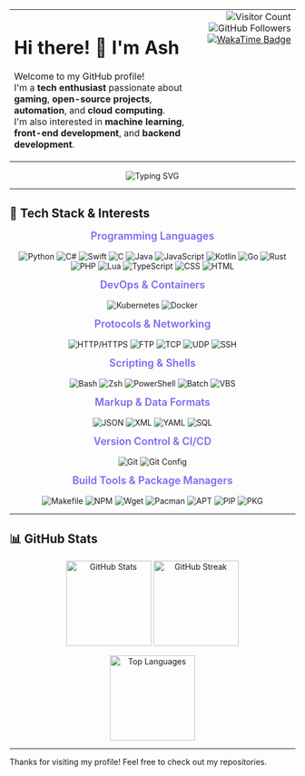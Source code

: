 <table width="100%">
  <tr>
    <td>
      <h1>Hi there! 👋 I'm Ash</h1>
      <p>
        Welcome to my GitHub profile! <br>
        I'm a <strong>tech enthusiast</strong> passionate about <strong>gaming</strong>, <strong>open-source projects</strong>, <strong>automation</strong>, and <strong>cloud computing</strong>.<br>
        I'm also interested in <strong>machine learning</strong>, <strong>front-end development</strong>, and <strong>backend development</strong>.
      </p>
    </td>
    <td align="right" style="vertical-align: top;">
      <img src="https://komarev.com/ghpvc/?username=Ash1421&color=blueviolet&style=flat-square" alt="Visitor Count" />
      <img src="https://img.shields.io/github/followers/Ash1421?style=social&color=purple" alt="GitHub Followers" />
      <a href="https://wakatime.com/@dfdffe14-322b-4a5b-aea8-bfecd3434d3f">
        <img src="https://wakatime.com/badge/user/dfdffe14-322b-4a5b-aea8-bfecd3434d3f.svg" alt="WakaTime Badge" />
      </a>
    </td>
  </tr>
</table>


<p align="center">
  <img src="https://readme-typing-svg.herokuapp.com?font=Fira+Code&size=22&duration=4000&color=9B59B6&center=true&lines=Hi+there!+I'm+Ash+👋;Tech+enthusiast+and+gamer;Always+learning+new+things!" alt="Typing SVG">
</p>

---

## 🔧 Tech Stack & Interests

<div align="center">

<!-- Programming Languages -->
<p>
  <span style="font-weight: 600; font-size: 18px; color: #7B68EE;">Programming Languages</span><br><br>
  <img src="https://img.shields.io/badge/Python-7B68EE?style=for-the-badge&logo=python&logoColor=white" alt="Python" />
  <img src="https://img.shields.io/badge/C%23-6A5ACD?style=for-the-badge&logo=c-sharp&logoColor=white" alt="C#" />
  <img src="https://img.shields.io/badge/Swift-9370DB?style=for-the-badge&logo=swift&logoColor=white" alt="Swift" />
  <img src="https://img.shields.io/badge/C-6A5ACD?style=for-the-badge&logo=c&logoColor=white" alt="C" />
  <img src="https://img.shields.io/badge/Java-8A2BE2?style=for-the-badge&logo=java&logoColor=white" alt="Java" />
  <img src="https://img.shields.io/badge/JavaScript-7B68EE?style=for-the-badge&logo=javascript&logoColor=white" alt="JavaScript" />
  <img src="https://img.shields.io/badge/Kotlin-7B68EE?style=for-the-badge&logo=kotlin&logoColor=white" alt="Kotlin" />
  <img src="https://img.shields.io/badge/Go-6A5ACD?style=for-the-badge&logo=go&logoColor=white" alt="Go" />
  <img src="https://img.shields.io/badge/Rust-7B68EE?style=for-the-badge&logo=rust&logoColor=white" alt="Rust" />
  <img src="https://img.shields.io/badge/PHP-8A2BE2?style=for-the-badge&logo=php&logoColor=white" alt="PHP" />
  <img src="https://img.shields.io/badge/Lua-6A5ACD?style=for-the-badge&logo=lua&logoColor=white" alt="Lua" />
  <img src="https://img.shields.io/badge/TypeScript-7B68EE?style=for-the-badge&logo=typescript&logoColor=white" alt="TypeScript" />
  <img src="https://img.shields.io/badge/CSS-7B68EE?style=for-the-badge&logo=css3&logoColor=white" alt="CSS" />
  <img src="https://img.shields.io/badge/HTML-8A2BE2?style=for-the-badge&logo=html5&logoColor=white" alt="HTML" />
</p>

<!-- DevOps & Containers -->
<p>
  <span style="font-weight: 600; font-size: 18px; color: #7B68EE;">DevOps & Containers</span><br><br>
  <img src="https://img.shields.io/badge/Kubernetes-7B68EE?style=for-the-badge&logo=kubernetes&logoColor=white" alt="Kubernetes" />
  <img src="https://img.shields.io/badge/Docker-6A5ACD?style=for-the-badge&logo=docker&logoColor=white" alt="Docker" />
</p>

<!-- Protocols & Networking -->
<p>
  <span style="font-weight: 600; font-size: 18px; color: #7B68EE;">Protocols & Networking</span><br><br>
  <img src="https://img.shields.io/badge/HTTP-7B68EE?style=for-the-badge&logo=http&logoColor=white" alt="HTTP/HTTPS" />
  <img src="https://img.shields.io/badge/FTP-7B68EE?style=for-the-badge&logo=ftp&logoColor=white" alt="FTP" />
  <img src="https://img.shields.io/badge/TCP-7B68EE?style=for-the-badge&logo=tcp&logoColor=white" alt="TCP" />
  <img src="https://img.shields.io/badge/UDP-7B68EE?style=for-the-badge&logo=udp&logoColor=white" alt="UDP" />
  <img src="https://img.shields.io/badge/SSH-7B68EE?style=for-the-badge&logo=ssh&logoColor=white" alt="SSH" />
</p>

<!-- Scripting & Shells -->
<p>
  <span style="font-weight: 600; font-size: 18px; color: #7B68EE;">Scripting & Shells</span><br><br>
  <img src="https://img.shields.io/badge/Bash-7B68EE?style=for-the-badge&logo=gnu-bash&logoColor=white" alt="Bash" />
  <img src="https://img.shields.io/badge/Zsh-7B68EE?style=for-the-badge&logo=zsh&logoColor=white" alt="Zsh" />
  <img src="https://img.shields.io/badge/PowerShell-7B68EE?style=for-the-badge&logo=powershell&logoColor=white" alt="PowerShell" />
  <img src="https://img.shields.io/badge/Batch-7B68EE?style=for-the-badge&logo=windows-terminal&logoColor=white" alt="Batch" />
  <img src="https://img.shields.io/badge/VBS-7B68EE?style=for-the-badge&logo=visual-basic&logoColor=white" alt="VBS" />
</p>

<!-- Markup & Data Formats -->
<p>
  <span style="font-weight: 600; font-size: 18px; color: #7B68EE;">Markup & Data Formats</span><br><br>
  <img src="https://img.shields.io/badge/JSON-7B68EE?style=for-the-badge&logo=json&logoColor=white" alt="JSON" />
  <img src="https://img.shields.io/badge/XML-7B68EE?style=for-the-badge&logo=xml&logoColor=white" alt="XML" />
  <img src="https://img.shields.io/badge/YAML-7B68EE?style=for-the-badge&logo=yaml&logoColor=white" alt="YAML" />
  <img src="https://img.shields.io/badge/SQL-7B68EE?style=for-the-badge&logo=postgresql&logoColor=white" alt="SQL" />
</p>

<!-- Version Control & CI/CD -->
<p>
  <span style="font-weight: 600; font-size: 18px; color: #7B68EE;">Version Control & CI/CD</span><br><br>
  <img src="https://img.shields.io/badge/git-7B68EE?style=for-the-badge&logo=git&logoColor=white" alt="Git" />
  <img src="https://img.shields.io/badge/gitconfig-7B68EE?style=for-the-badge&logo=git&logoColor=white" alt="Git Config" />
</p>

<!-- Build Tools & Package Managers -->
<p>
  <span style="font-weight: 600; font-size: 18px; color: #7B68EE;">Build Tools & Package Managers</span><br><br>
  <img src="https://img.shields.io/badge/Makefile-7B68EE?style=for-the-badge&logo=gnu&logoColor=white" alt="Makefile" />
  <img src="https://img.shields.io/badge/NPM-7B68EE?style=for-the-badge&logo=npm&logoColor=white" alt="NPM" />
  <img src="https://img.shields.io/badge/wget-7B68EE?style=for-the-badge&logo=wget&logoColor=white" alt="Wget" />
  <img src="https://img.shields.io/badge/pacman-7B68EE?style=for-the-badge&logo=archlinux&logoColor=white" alt="Pacman" />
  <img src="https://img.shields.io/badge/apt-7B68EE?style=for-the-badge&logo=debian&logoColor=white" alt="APT" />
  <img src="https://img.shields.io/badge/pip-7B68EE?style=for-the-badge&logo=python&logoColor=white" alt="PIP" />
  <img src="https://img.shields.io/badge/pkg-7B68EE?style=for-the-badge&logo=freebsd&logoColor=white" alt="PKG" />
</p>

</div>

---

## 📊 GitHub Stats  

<p align="center">
  <img src="https://github-readme-stats.vercel.app/api?username=Ash1421&show_icons=true&theme=tokyonight" alt="GitHub Stats" height="150"/>
  <img src="https://streak-stats.demolab.com/?user=Ash1421&theme=tokyonight" alt="GitHub Streak" height="150"/>
</p>  

<p align="center">
  <img src="https://github-readme-stats.vercel.app/api/top-langs/?username=Ash1421&layout=compact&theme=tokyonight" alt="Top Languages" height="150"/>
</p>  

---

Thanks for visiting my profile! Feel free to check out my repositories.
